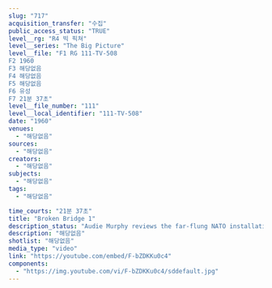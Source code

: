 ```yaml
---
slug: "717"
acquisition_transfer: "수집"
public_access_status: "TRUE"
level__rg: "R4 빅 픽쳐"
level__series: "The Big Picture"
level__file: "F1 RG 111-TV-508
F2 1960
F3 해당없음
F4 해당없음
F5 해당없음
F6 유성
F7 21분 37초"
level__file_number: "111"
level__local_identifier: "111-TV-508"
date: "1960"
venues: 
  - "해당없음"
sources: 
  - "해당없음"
creators: 
  - "해당없음"
subjects: 
  - "해당없음"
tags: 
  - "해당없음"

time_courts: "21분 37초"
title: "Broken Bridge 1"
description_status: "Audie Murphy reviews the far-flung NATO installations throughout Europe and visits White Sands Missile Range accompanies by LT. Gen. Arthur G. Trudeau, former chief of Army Research and Development."
description: "해당없음"
shotlist: "해당없음"
media_type: "video"
link: "https://youtube.com/embed/F-bZDKKu0c4"
components: 
  - "https://img.youtube.com/vi/F-bZDKKu0c4/sddefault.jpg"
---
```

